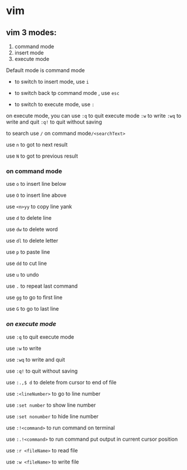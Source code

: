 # vim

## vim 3 modes:

1. command mode
2. insert mode
3. execute mode

Default mode is command mode

- to switch to insert mode, use `i`

- to switch back tp command mode , use `esc `

- to switch to execute mode, use `:`

on execute mode, you can use `:q` to quit execute mode `:w` to write `:wq` to write and quit
`:q!` to quit without saving

to search use `/` on command mode`/<searchText>`

use `n` to got to next result

use `N` to got to previous result

### on command mode

use `o` to insert line below

use `O` to insert line above

use `<n>yy` to copy line yank

use `d` to delete line

use `dw` to delete word

use `dl` to delete letter

use `p` to paste line

use `dd` to cut line

use `u` to undo

use `.` to repeat last command

use `gg` to go to first line

use `G` to go to last line


### ***on execute mode***

use `:q` to quit execute mode

use `:w` to write

use `:wq` to write and quit

use `:q!` to quit without saving

use `:.,$ d` to delete from cursor to end of file

use `:<lineNumber>` to go to line number

use `:set number` to show line number

use `:set nonumber` to hide line number

use `:!<command>` to run command on terminal

use `:.!<command>` to run command put output in current cursor position

use `:r <fileName>` to read file

use `:w <fileName>` to write file


